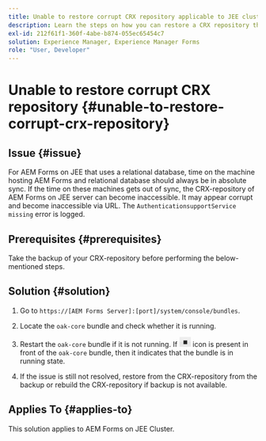 ```yaml
---
title: Unable to restore corrupt CRX repository applicable to JEE cluster server
description: Learn the steps on how you can restore a CRX repository that is corrupt.
exl-id: 212f61f1-360f-4abe-b874-055ec65454c7
solution: Experience Manager, Experience Manager Forms
role: "User, Developer"
---
```

# Unable to restore corrupt CRX repository {#unable-to-restore-corrupt-crx-repository}

## Issue {#issue}

For AEM Forms on JEE that uses a relational database, time on the machine hosting AEM Forms and relational database should always be in absolute sync. If the time on these machines gets out of sync, the CRX-repository of AEM Forms on JEE server can become inaccessible. It may appear corrupt and become inaccessible via URL. The `AuthenticationsupportService missing` error is logged.

## Prerequisites {#prerequisites}

Take the backup of your CRX-repository before performing the below-mentioned steps.

## Solution {#solution}

1. Go to  `https://[AEM Forms Server]:[port]/system/console/bundles`. 

1. Locate the `oak-core` bundle and check whether it is running. 

1. Restart the `oak-core` bundle if it is not running. If  ![Pause button](/help/forms/using/assets/stop.png) icon is present in front of the `oak-core` bundle, then it indicates that the bundle is in running state. 

1. If the issue is still not resolved, restore from the CRX-repository from the backup or rebuild the CRX-repository if backup is not available. 


## Applies To {#applies-to}

This solution applies to AEM Forms on JEE Cluster.
